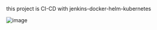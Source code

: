 this project is CI-CD with jenkins-docker-helm-kubernetes

![image](https://user-images.githubusercontent.com/78741582/138777362-7f1826d5-5fde-48a5-8efa-9425898921c8.png)

